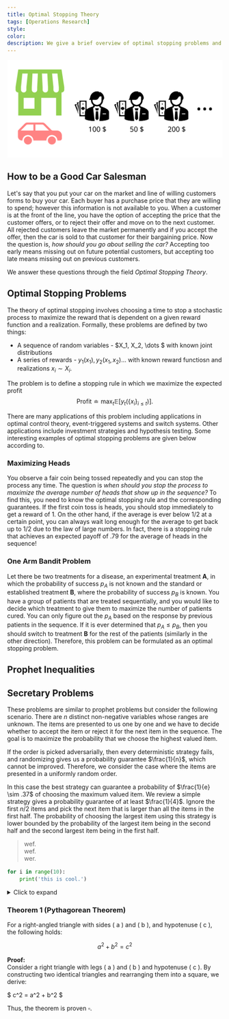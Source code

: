 ```yaml
---
title: Optimal Stopping Theory
tags: [Operations Research]
style: 
color: 
description: We give a brief overview of optimal stopping problems and it's relevance to market design.
---
```



![Car Salesman Problem](figs/optimal-stopping/market.svg)

## How to be a Good Car Salesman
Let's say that you put your car on the market and line of willing customers forms to buy your car. Each buyer has a purchase price that they are willing to spend; however this information is not available to you. When a customer is at the front of the line, you have the option of accepting the price that the customer offers, or to reject their offer and move on to the next customer. All rejected customers leave the market permanently and if you accept the offer, then the car is sold to that customer for their bargaining price. Now the question is, *how should you go about selling the car?* Accepting too early means missing out on future potential customers, but accepting too late means missing out on previous customers.

We answer these questions through the field *Optimal Stopping Theory*. 

## Optimal Stopping Problems

The theory of optimal stopping involves choosing a time to stop a stochastic process to maximize the reward that is dependent on a given reward function and a realization. Formally, these problems are defined by two things:

- A sequence of random variables - $X_1, X_2, \dots $  with known joint distributions
- A series of rewards - $y_1(x_1), y_2(x_1, x_2) \dots$ with known reward functiosn and realizations $x_i \sim X_i$.

The problem is to define a stopping rule in which we maximize the expected profit
$$
\text{Profit} \doteq \max_{t} \mathbb{E}[y_t(\{x_i\}_{i \leq t})].
$$

There are many applications of this problem including applications in optimal control theory, event-triggered systems and switch systems. Other applications include investment strategies and hypothesis testing. Some interesting examples of optimal stopping problems are given below according to.

### Maximizing Heads
You observe a fair coin being tossed repeatedly and you can stop the process any time. The question is *when should you stop the process to maximize the average number of heads that show up in the sequence?* To find this, you need to know the optimal stopping rule and the corresponding guarantees. If the first coin toss is heads, you should stop immediately to get a reward of $1$. On the other hand, if the average is ever below $1/2$ at a certain point, you can always wait long enough for the average to get back up to $1/2$ due to the law of large numbers. In fact, there is a stopping rule that achieves an expected payoff of $.79$ for the average of heads in the sequence!

### One Arm Bandit Problem
Let there be two treatments for a disease, an experimental treatment **A**, in which the probability of success $p_A$ is not known and the standard or established treatment **B**, where the probability of success $p_B$ is known. You have a group of patients that are treated sequentially, and you would like to decide which treatment to give them to maximize the number of patients cured. You can only figure out the $p_A$ based on the response by previous patients in the sequence. If it is ever determined that $p_A \leq p_B$, then you should switch to treatment **B** for the rest of the patients (similarly in the other direction). Therefore, this problem can be formulated as an optimal stopping problem.

## Prophet Inequalities

## Secretary Problems 

These problems are similar to prophet problems but consider the following scenario. There are $n$ distinct non-negative variables whose ranges are unknown. The items are presented to us one by one and we have to decide whether to accept the item or reject it for the next item in the sequence. The goal is to maximize the probability that we choose the highest valued item.

If the order is picked adversarially, then every deterministic strategy fails, and randomizing gives us a probability guarantee $\frac{1}{n}$, which cannot be improved. Therefore, we consider the case where the items are presented in a uniformly random order. 

In this case the best strategy can guarantee a probability of $\frac{1}{e} \sim .37$ of choosing the maximum valued item. We review a simple strategy gives a probability guarantee of at least $\frac{1}{4}$. Ignore the first $n/2$ items and pick the next item that is larger than all the items in the first half. The probability of choosing the largest item using this strategy is lower bounded by the probability of the largest item being in the second half and the second largest item being in the first half.






> wef.  
> wef.  
> wer.  

```python
for i in range(10):
    print('this is cool.')
```


<details>
  <summary>Click to expand</summary>
  This is the hidden content that appears when you click the summary.

  Inline math: $E = mc^2$

  Block math:
  $$
  E = mc^2
  $$
</details>


### Theorem 1 (Pythagorean Theorem)
For a right-angled triangle with sides \( a \) and \( b \), and hypotenuse \( c \), the following holds:

$$
a^2 + b^2 = c^2
$$

**Proof:**  
Consider a right triangle with legs \( a \) and \( b \) and hypotenuse \( c \). By constructing two identical triangles and rearranging them into a square, we derive:

$
c^2 = a^2 + b^2
$

Thus, the theorem is proven $\square$.